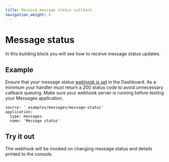 ```yaml
---
title: Receive message status callback
navigation_weight: 6
---
```


# Message status

In this building block you will see how to receive message status updates.

## Example

Ensure that your message status [webhook is set](/messages/building-blocks/configure-webhooks) in the Dashboard. As a minimum your handler must return a 200 status code to avoid unnecessary callback queuing. Make sure your webhook server is running before testing your Messages application.

```building_blocks
source: '_examples/messages/message-status'
application:
  type: messages
  name: 'Message status'
```

## Try it out

The webhook will be invoked on changing message status and details printed to the console.
